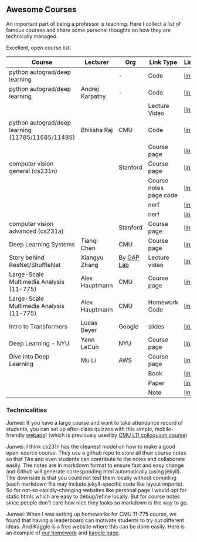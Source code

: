 
## Awesome Courses

An important part of being a professor is teaching. Here I collect a list of famous courses and share some personal thoughts on how they are technically managed.

Excellent, open course list.



| Course                                            | Lecturer        | Org      | Link Type              | Link                                                                              |
|---------------------------------------------------|-----------------|----------|------------------------|-----------------------------------------------------------------------------------|
| python autograd/deep learning                     |                 | -        | Code                   | [link](https://github.com/geohot/tinygrad)                                                |
| python autograd/deep learning                     | Andrej Karpathy | -        | Code                   | [link](https://github.com/karpathy/micrograd)                                             |
|                                                   |                 |          | Lecture Video          | [link](https://www.youtube.com/watch?v=VMj-3S1tku0)                                       |
| python autograd/deep learning (11785/11685/11485) | Bhiksha Raj     | CMU      | Code                   | [link](https://github.com/CMU-IDeeL/new_grad)                                             |
|                                                   |                 |          | Course page            | [link](http://deeplearning.cs.cmu.edu/S21/index.html)                                     |
| computer vision general (cs231n)                  |                 | Stanford | Course page            | [link](http://cs231n.stanford.edu/)                                                       |
|                                                   |                 |          | Course notes page code | [link](https://github.com/cs231n)                                                         |
|                                                   |                 |          | nerf                   | [link](https://github.com/cs231n/cs231n.github.io/blob/master/nerf.md)                    |
|                                                   |                 |          | nerf                   | [link](https://github.com/cs231n/cs231n.github.io/blob/master/CS_231n__NeRF_write_up.pdf) |
| computer vision advanced (cs231a)                 |                 | Stanford | Course page            | [link](https://web.stanford.edu/class/cs231a/)                                            |
| Deep Learning Systems                             | Tianqi Chen     | CMU      | Course page            | [link](https://dlsyscourse.org/)                                                          |
| Story behind ResNet/ShuffleNet               | Xiangyu Zhang   | By [GAP Lab](https://gaplab.cuhk.edu.cn/)    | Lecture video           | [link](https://mp.weixin.qq.com/s?__biz=Mzg5NTc2MTA0NQ==&mid=2247487252&idx=1&sn=fd73ce6c0f0a7726eb9913fa9c7a41c0&chksm=c00a20eef77da9f8f72b020896b73238b817a329c6115bec3f942a3a4ff7600097e42af952ff&mpshare=1&scene=1&srcid=0901smoTXRMt3ddCcY0XwGNK&sharer_sharetime=1662005458842&sharer_shareid=c5b6fadc801a2c4ecd6ca0096153aea4&version=4.0.9.99149&platform=mac#rd)                                                          |
| Large-Scale Multimedia Analysis (11-775) |Alex Hauptmann  |CMU| Course page |[link](https://github.com/11775website/11775website.github.io)|
| Large-Scale Multimedia Analysis (11-775) |Alex Hauptmann |CMU| Homework Code|[link](https://github.com/11775website/11775-hws/tree/master/spring2021/hw1#submission-to-kaggle)|
| Intro to Transformers | Lucas Beyer | Google | slides | [link](https://docs.google.com/presentation/d/1ZXFIhYczos679r70Yu8vV9uO6B1J0ztzeDxbnBxD1S0/edit)|
|Deep Learning - NYU|Yann LeCun|NYU|Course page|[link](https://atcold.github.io/pytorch-Deep-Learning/)|
|Dive into Deep Learning|Mu Li|AWS|Course page|[link](https://space.bilibili.com/1567748478/channel/seriesdetail?sid=358497)|
||||Book|[link](https://zh.d2l.ai/)|
||||Paper|[link](https://space.bilibili.com/1567748478/channel/collectiondetail?sid=32744)|
||||Note|[link](https://github.com/MLNLP-World/DeepLearning-MuLi-Notes)|

### Technicalities

Junwei: If you have a large course and want to take attendance record of students, you can set up after-class quizzes with this simple, mobile-friendly [webapp](https://github.com/JunweiLiang/Lecture_Attendance_Management)!  (which is previously used by [CMU LTI colloquium course](https://lti.cs.cmu.edu/lti-colloquium))

Junwei: I think cs231n has the cleanest model on how to make a good open-source course. They use a github repo to store all their course notes so that TAs and
even students can contribute to the notes and collaborate easily. The notes are in markdown format to ensure fast and easy change and Github will generate
corresponding html automatically (using jekyll). The downside is that you could not test them locally without compiling (each markdown file may include jekyll-specific code like layout imports).
So for not-so-rapidly-changing websites like personal page I would opt for static htmls which are easy to debug/refine locally.
But for course notes since people don't care how nice they looks so markdown is the way to go.

Junwei: When I was setting up homeworks for CMU 11-775 course, we found that having a leaderboard can motivate students to try out different ideas. And Kaggle is a free website where this can be done easily. Here is an example of [our homework](https://github.com/11775website/11775-hws/tree/master/spring2021/hw1) and [kaggle page](https://www.kaggle.com/competitions/11775-hw1/leaderboard).


